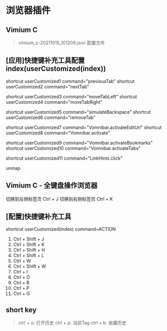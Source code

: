 # 浏览器插件
## Vimium C 
> vimium_c-20211015_101209.json 配置文件

## [应用]快捷键补充工具配置index(userCustomized(index))
shortcut userCustomized1 command="previousTab"
shortcut userCustomized2 command="nextTab"

shortcut userCustomized3 command="moveTabLeft"
shortcut userCustomized4 command="moveTabRight"

shortcut userCustomized5 command="simulateBackspace"
shortcut userCustomized6 command="removeTab"

shortcut userCustomized7 command="Vomnibar.activateEditUrl"
shortcut userCustomized8 command="Vomnibar.activate"

shortcut userCustomized9 command="Vomnibar.activateBookmarks"
shortcut userCustomized10 command="Vomnibar.activateTabs"

shortcut userCustomized11 command="LinkHints.click"


unmap <c-e>



## Vimium C - 全键盘操作浏览器

切换到左侧标签页 Ctrl + J
切换到右侧标签页 Ctrl + K

## [配置]快捷键补充工具
shortcut userCustomized(index) command=ACTION
1. Ctrl + Shift + J
2. Ctrl + Shift + K
3. Ctrl + Shift + H
4. Ctrl + Shift + L
5. Ctrl + W
6. Ctrl + Shift + W
7. Ctrl + I
8. Ctrl + O
9. Ctrl + B
10. Ctrl + P
11. Ctrl + G



## short key
> ctrl + o: 打开历史
> ctrl + p: 当前Tag
> ctrl + b: 收藏历史

